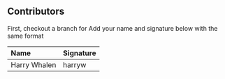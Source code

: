 
## Contributors

First, checkout a branch for 
Add your name and signature below with the same format

| Name | Signature |
|:-----|:--------|
| Harry Whalen | harryw |
